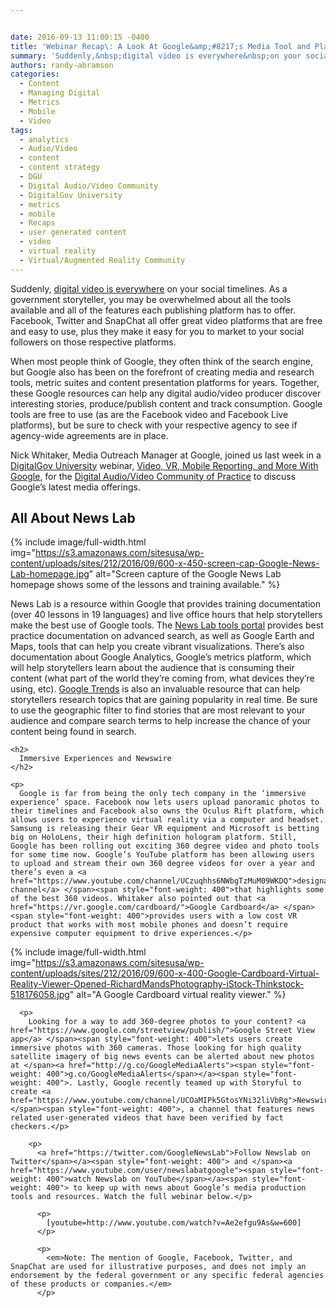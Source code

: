 ```yaml
---


date: 2016-09-13 11:00:15 -0400
title: 'Webinar Recap\: A Look At Google&amp;#8217;s Media Tool and Platform Offerings'
summary: 'Suddenly,&nbsp;digital video is everywhere&nbsp;on your social timelines. As a government storyteller, you may be overwhelmed about all the tools available and&nbsp;all of the features each&nbsp;publishing platform has to offer. Facebook, Twitter and SnapChat all offer great video platforms that are free and easy to use, plus they make it easy for you to market to'
authors: randy-abramson
categories:
  - Content
  - Managing Digital
  - Metrics
  - Mobile
  - Video
tags:
  - analytics
  - Audio/Video
  - content
  - content strategy
  - DGU
  - Digital Audio/Video Community
  - DigitalGov University
  - metrics
  - mobile
  - Recaps
  - user generated content
  - video
  - virtual reality
  - Virtual/Augmented Reality Community
---
```


Suddenly, </span>[<span style="font-weight: 400">digital video is everywhere</span>](https://www.WHATEVER/2015/01/30/social-video-making-sense-of-the-facebook-and-youtube-platforms/)<span style="font-weight: 400"> on your social timelines. As a government storyteller, you may be overwhelmed about all the tools available and all of the features each publishing platform has to offer. Facebook, Twitter and SnapChat all offer great video platforms that are free and easy to use, plus they make it easy for you to market to your social followers on those respective platforms.</p> 

<p>
  When most people think of Google, they often think of the search engine, but Google also has been on the forefront of creating media and research tools, metric suites and content presentation platforms for years. Together, these Google resources can help any digital audio/video producer discover interesting stories, produce/publish content and track consumption.  Google tools are free to use (as are the Facebook video and Facebook Live platforms), but be sure to check with your respective agency to see if agency-wide agreements are in place. 
</p>

<p>
  Nick Whitaker, Media Outreach Manager at Google, joined us </span><span style="font-weight: 400">last week in a <a href="https://www.WHATEVER/digitalgov-university/">DigitalGov University</a> webinar, <a href="https://www.youtube.com/watch?v=-Ae2efgu9As">Video, VR, Mobile Reporting, and More With Google</a>, for the <a href="https://www.WHATEVER/communities/digital-audio-video-community-of-practice/">Digital Audio/Video Community of Practice</a> </span><span style="font-weight: 400">to discuss Google’s latest media offerings. </p> 
  
  <h2>
    All About News Lab
  </h2>
  
  <p>
    
{% include image/full-width.html img="https://s3.amazonaws.com/sitesusa/wp-content/uploads/sites/212/2016/09/600-x-450-screen-cap-Google-News-Lab-homepage.jpg" alt="Screen capture of the Google News Lab homepage shows some of the lessons and training available." %}
  </p>
  
  <p>
    News Lab is a resource within Google that provides training documentation (over 40 lessons in 19 languages) and live office hours that help storytellers make the best use of Google tools. The <a href="https://newslab.withgoogle.com/tools">News Lab tools portal</a> </span><span style="font-weight: 400">provides best practice documentation on advanced search, as well as Google Earth and Maps, tools that can help you create vibrant visualizations. There’s also documentation about Google Analytics, Google’s metrics platform, which will help storytellers learn about the audience that is consuming their content (what part of the world they’re coming from, what devices they’re using, etc). <a href="https://www.google.com/trends/">Google Trends</a> </span><span style="font-weight: 400">is also an invaluable resource that can help storytellers research topics that are gaining popularity in real time. Be sure to use the geographic filter to find stories that are most relevant to your audience and compare search terms to help increase the chance of your content being found in search.</p> 
    
    <h2>
      Immersive Experiences and Newswire
    </h2>
    
    <p>
      Google is far from being the only tech company in the ‘immersive experience’ space. Facebook now lets users upload panoramic photos to their timelines and Facebook also owns the Oculus Rift platform, which allows users to experience virtual reality via a computer and headset. Samsung is releasing their Gear VR equipment and Microsoft is betting big on HoloLens, their high definition hologram platform. Still, Google has been rolling out exciting 360 degree video and photo tools for some time now. Google’s YouTube platform has been allowing users to upload and stream their own 360 degree videos for over a year and there’s even a <a href="https://www.youtube.com/channel/UCzuqhhs6NWbgTzMuM09WKDQ">designated channel</a> </span><span style="font-weight: 400">that highlights some of the best 360 videos. Whitaker also pointed out that <a href="https://vr.google.com/cardboard/">Google Cardboard</a> </span><span style="font-weight: 400">provides users with a low cost VR product that works with most mobile phones and doesn’t require expensive computer equipment to drive experiences.</p> 
{% include image/full-width.html img="https://s3.amazonaws.com/sitesusa/wp-content/uploads/sites/212/2016/09/600-x-400-Google-Cardboard-Virtual-Reality-Viewer-Opened-RichardMandsPhotography-iStock-Thinkstock-518176058.jpg" alt="A Google Cardboard virtual reality viewer." %} 
      
      <p>
        Looking for a way to add 360-degree photos to your content? <a href="https://www.google.com/streetview/publish/">Google Street View app</a> </span><span style="font-weight: 400">lets users create immersive photos with 360 cameras. Those looking for high quality satellite imagery of big news events can be alerted about new photos at </span><a href="http://g.co/GoogleMediaAlerts"><span style="font-weight: 400">g.co/GoogleMediaAlerts</span></a><span style="font-weight: 400">. Lastly, Google recently teamed up with Storyful to create <a href="https://www.youtube.com/channel/UCOaMIPk5GtosYNi32liVbRg">Newswire</a></span><span style="font-weight: 400">, a channel that features news related user-generated videos that have been verified by fact checkers.</p> 
        
        <p>
          <a href="https://twitter.com/GoogleNewsLab">Follow Newslab on Twitter</span></a><span style="font-weight: 400"> and </span><a href="https://www.youtube.com/user/newslabatgoogle"><span style="font-weight: 400">watch Newslab on YouTube</span></a><span style="font-weight: 400"> to keep up with news about Google’s media production tools and resources. Watch the full webinar below.</p> 
          
          <p>
            [youtube=http://www.youtube.com/watch?v=Ae2efgu9As&w=600]
          </p>
          
          <p>
            <em>Note: The mention of Google, Facebook, Twitter, and SnapChat are used for illustrative purposes, and does not imply an endorsement by the federal government or any specific federal agencies of these products or companies.</em>
          </p>